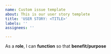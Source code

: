 ```yaml
---
name: Custom issue template
about: This is our user story templete
title: 'USER STORY: <TITLE>'
labels: ''
assignees: ''

---
```


As a **role**, I can **function** so that **benefit/purpose**
